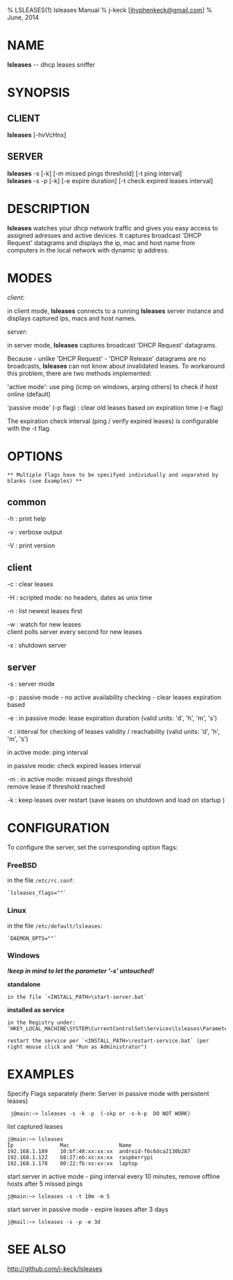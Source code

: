 % LSLEASES(1) lsleases Manual 
% j-keck [jhyphenkeck@gmail.com]
% June, 2014
  
# NAME

**lsleases** -- dhcp leases sniffer


   
# SYNOPSIS

## CLIENT
  
**lsleases** [-hvVcHnx] 

## SERVER
  
**lsleases** -s [-k]  [-m missed pings threshold]  [-t ping interval]\
**lsleases** -s -p [-k]  [-e expire duration]  [-t check expired leases interval]
  
  
# DESCRIPTION

**lsleases** watches your dhcp network traffic and gives you easy access to assigned adresses and active devices.
It captures broadcast 'DHCP Request' datagrams and displays the ip, mac and host name from computers in the local network with dynamic ip address.

  

# MODES

*client:*

in client mode, **lsleases** connects to a running **lsleases** server instance and displays captured ips, macs and host names. 


*server:*

in server mode, **lsleases** captures broadcast 'DHCP Request' datagrams.



Because - unlike 'DHCP Request' - 'DHCP Release' datagrams are no broadcasts, **lsleases** can not know about invalidated leases. To workaround this problem, there are two methods implemented:

'active mode': use ping (icmp on windows, arping others) to check if host online (default)



'passive mode'  (-p flag) : clear old leases based on expiration time (-e flag)

The expiration check interval (ping / verify expired leases) is configurable with the -t flag.


  
# OPTIONS
    ** Multiple Flags have to be specifyed individually and separated by blanks (see Examples) **
## common
-h
:    print help
  
-v
:    verbose output
  
-V
:    print version

    
## client
-c
:    clear leases

-H
:    scripted mode: no headers, dates as unix time
  
-n
:    list newest leases first

-w
:    watch for new leases\
client polls server every second for new leases  
  

-x
:    shutdown server

    
## server
-s
:    server mode

-p
:    passive mode - no active availability checking - clear leases expiration based

-e
:   in passive mode: lease expiration duration (valid units: 'd', 'h', 'm', 's') 
  
-t
:   interval for checking of leases validity / reachability (valid units: 'd', 'h', 'm', 's') 

in active mode: ping interval

in passive mode: check expired leases interval

-m
:   in active mode: missed pings threshold \
remove lease if threshold reached

-k
:   keep leases over restart (save leases on shutdown and load on startup )


# CONFIGURATION
  
To configure the server, set the corresponding option flags:

### FreeBSD
  in the file `/etc/rc.conf`:

    `lsleases_flags=""`

### Linux
  in the file `/etc/default/lsleases`:

    `DAEMON_OPTS=""`

### Windows
  ***!keep in mind to let the parameter '-s' untouched!***

  **standalone**
  
    in the file `<INSTALL_PATH>\start-server.bat`

  **installed as service**
  
    in the Registry under: `HKEY_LOCAL_MACHINE\SYSTEM\CurrentControlSet\Services\lsleases\Parameters\AppParameters`

    restart the service per `<INSTALL_PATH>\restart-service.bat` (per right mouse click and "Run as Administrator")

# EXAMPLES


Specify Flags separately (here: Server in passive mode with persistent leases) 

     j@main:~> lsleases -s -k -p  (-skp or -s-k-p  DO NOT WORK)
    
    
list captured leases
  
    j@main:~> lsleases
    Ip               Mac                Name
    192.168.1.189    10:bf:48:xx:xx:xx  android-f6c6dca2130b287
    192.168.1.122    b8:27:eb:xx:xx:xx  raspberrypi
    192.168.1.178    00:22:fb:xx:xx:xx  laptop

  
start server in active mode - ping interval every 10 minutes, remove offline hosts after 5 missed pings

    j@main:~> lsleases -s -t 10m -m 5

  
start server in passive mode - expire leases after 3 days

    j@mail:~> lsleases -s -p -e 3d



# SEE ALSO

  http://github.com/j-keck/lsleases
